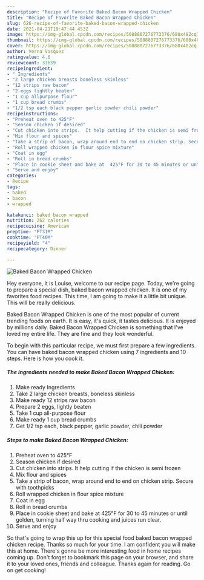 ```yaml
---
description: "Recipe of Favorite Baked Bacon Wrapped Chicken"
title: "Recipe of Favorite Baked Bacon Wrapped Chicken"
slug: 626-recipe-of-favorite-baked-bacon-wrapped-chicken
date: 2021-04-21T19:47:44.453Z
image: https://img-global.cpcdn.com/recipes/5088807276773376/680x482cq70/baked-bacon-wrapped-chicken-recipe-main-photo.jpg
thumbnail: https://img-global.cpcdn.com/recipes/5088807276773376/680x482cq70/baked-bacon-wrapped-chicken-recipe-main-photo.jpg
cover: https://img-global.cpcdn.com/recipes/5088807276773376/680x482cq70/baked-bacon-wrapped-chicken-recipe-main-photo.jpg
author: Verna Vasquez
ratingvalue: 4.6
reviewcount: 31659
recipeingredient:
- " Ingredients"
- "2 large chicken breasts boneless skinless"
- "12 strips raw bacon"
- "2 eggs lightly beaten"
- "1 cup allpurpose flour"
- "1 cup bread crumbs"
- "1/2 tsp each black pepper garlic powder chili powder"
recipeinstructions:
- "Preheat oven to 425°F"
- "Season chicken if desired"
- "Cut chicken into strips.  It help cutting if the chicken is semi frozen"
- "Mix flour and spices"
- "Take a strip of bacon, wrap around end to end on chicken strip. Secure with toothpicks"
- "Roll wrapped chicken in flour spice mixture"
- "Coat in egg"
- "Roll in bread crumbs"
- "Place in cookie sheet and bake at  425°F for 30 to 45 minutes or until golden,  turning half way thru cooking and juices run clear."
- "Serve and enjoy"
categories:
- Recipe
tags:
- baked
- bacon
- wrapped

katakunci: baked bacon wrapped 
nutrition: 262 calories
recipecuisine: American
preptime: "PT31M"
cooktime: "PT40M"
recipeyield: "4"
recipecategory: Dinner

---
```



![Baked Bacon Wrapped Chicken](https://img-global.cpcdn.com/recipes/5088807276773376/680x482cq70/baked-bacon-wrapped-chicken-recipe-main-photo.jpg)

Hey everyone, it is Louise, welcome to our recipe page. Today, we're going to prepare a special dish, baked bacon wrapped chicken. It is one of my favorites food recipes. This time, I am going to make it a little bit unique. This will be really delicious.

Baked Bacon Wrapped Chicken is one of the most popular of current trending foods on earth. It is easy, it's quick, it tastes delicious. It is enjoyed by millions daily. Baked Bacon Wrapped Chicken is something that I've loved my entire life. They are fine and they look wonderful.




To begin with this particular recipe, we must first prepare a few ingredients. You can have baked bacon wrapped chicken using 7 ingredients and 10 steps. Here is how you cook it.

<!--inarticleads1-->

##### The ingredients needed to make Baked Bacon Wrapped Chicken:

1. Make ready  Ingredients
1. Take 2 large chicken breasts, boneless skinless
1. Make ready 12 strips raw bacon
1. Prepare 2 eggs, lightly beaten
1. Take 1 cup all-purpose flour
1. Make ready 1 cup bread crumbs
1. Get 1/2 tsp each, black pepper, garlic powder, chili powder




<!--inarticleads2-->

##### Steps to make Baked Bacon Wrapped Chicken:

1. Preheat oven to 425°F
1. Season chicken if desired
1. Cut chicken into strips.  It help cutting if the chicken is semi frozen
1. Mix flour and spices
1. Take a strip of bacon, wrap around end to end on chicken strip. Secure with toothpicks
1. Roll wrapped chicken in flour spice mixture
1. Coat in egg
1. Roll in bread crumbs
1. Place in cookie sheet and bake at  425°F for 30 to 45 minutes or until golden,  turning half way thru cooking and juices run clear.
1. Serve and enjoy




So that's going to wrap this up for this special food baked bacon wrapped chicken recipe. Thanks so much for your time. I am confident you will make this at home. There's gonna be more interesting food in home recipes coming up. Don't forget to bookmark this page on your browser, and share it to your loved ones, friends and colleague. Thanks again for reading. Go on get cooking!
